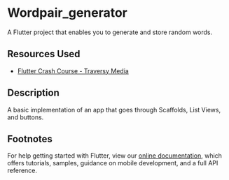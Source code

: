 # Wordpair_generator

A Flutter project that enables you to generate and store random words.

## Resources Used
- [Flutter Crash Course - Traversy Media](https://www.youtube.com/watch?v=1gDhl4leEzA)

## Description
A basic implementation of an app that goes through Scaffolds, List Views, and buttons. 

## Footnotes
For help getting started with Flutter, view our
[online documentation](https://flutter.dev/docs), which offers tutorials,
samples, guidance on mobile development, and a full API reference.
